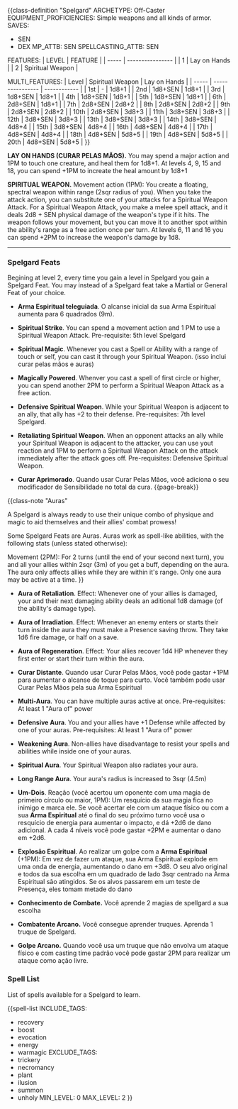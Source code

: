 {{class-definition "Spelgard"
ARCHETYPE: Off-Caster
EQUIPMENT_PROFICIENCIES: Simple weapons and all kinds of armor.
SAVES:
- SEN
- DEX
MP_ATTB: SEN
SPELLCASTING_ATTB: SEN

FEATURES:
| LEVEL | FEATURE          |
| ----- | ---------------- |
| 1     | Lay on Hands     |
| 2     | Spiritual Weapon |

MULTI_FEATURES:
| Level | Spiritual Weapon | Lay on Hands |
| ----- | ---------------- | ------------ |
| 1st   | -                | 1d8+1        |
| 2nd   | 1d8+SEN          | 1d8+1        |
| 3rd   | 1d8+SEN          | 1d8+1        |
| 4th   | 1d8+SEN          | 1d8+1        |
| 5th   | 1d8+SEN          | 1d8+1        |
| 6th   | 2d8+SEN          | 1d8+1        |
| 7th   | 2d8+SEN          | 2d8+2        |
| 8th   | 2d8+SEN          | 2d8+2        |
| 9th   | 2d8+SEN          | 2d8+2        |
| 10th  | 2d8+SEN          | 3d8+3        |
| 11th  | 3d8+SEN          | 3d8+3        |
| 12th  | 3d8+SEN          | 3d8+3        |
| 13th  | 3d8+SEN          | 3d8+3        |
| 14th  | 3d8+SEN          | 4d8+4        |
| 15th  | 3d8+SEN          | 4d8+4        |
| 16th  | 4d8+SEN          | 4d8+4        |
| 17th  | 4d8+SEN          | 4d8+4        |
| 18th  | 4d8+SEN          | 5d8+5        |
| 19th  | 4d8+SEN          | 5d8+5        |
| 20th  | 4d8+SEN          | 5d8+5        |
}}

**LAY ON HANDS (CURAR PELAS MÃOS).** You may spend a major action and 1PM to touch one creature, and heal them for 1d8+1. At levels 4, 9, 15 and 18, you can spend +1PM to increate the heal amount by 1d8+1

**SPIRITUAL WEAPON.** Movement action (1PM): You create a floating, spectral weapon within range (2sqr radius of you). When you take the attack action, you can substitute one of your attacks for a Spiritual Weapon Attack. For a Spiritual Weapon Attack, you make a melee spell attack, and it deals 2d8 + SEN physical damage of the weapon's type if it hits. The weapon follows your movement, but you can move it to another spot within the ability's range as a free action once per turn. At levels 6, 11 and 16 you can spend +2PM to increase the weapon's damage by 1d8.

---

### Spelgard Feats

Begining at level 2, every time you gain a level in Spelgard you gain a Spelgard Feat. You may instead of a Spelgard feat take a Martial or General Feat of your choice.

- **Arma Espiritual teleguiada**. O alcanse inicial da sua Arma Espiritual aumenta para 6 quadrados (9m).

- **Spiritual Strike**. You can spend a movement action and 1 PM to use a Spiritual Weapon Attack. Pre-requisite: 5th level Spelgard

- **Spiritual Magic**. Whenever you cast a Spell or Ability with a range of touch or self, you can cast it through your Spiritual Weapon. (isso inclui curar pelas mãos e auras)

- **Magically Powered**. Whenver you cast a spell of first circle or higher, you can spend another 2PM to perform a Spiritual Weapon Attack as a free action.

- **Defensive Spiritual Weapon**. While your Spiritual Weapon is adjacent to an ally, that ally has +2 to their defense. Pre-requisites: 7th level Spelgard.

- **Retaliating Spiritual Weapon**. When an opponent attacks an ally while your Spiritual Weapon is adjacent to the attacker, you can use yout reaction and 1PM to perform a Spiritual Weapon Attack on the attack immediately after the attack goes off. Pre-requisites: Defensive Spiritual Weapon.

- **Curar Aprimorado**. Quando usar Curar Pelas Mãos, você adiciona o seu modificador de Sensibilidade no total da cura.
{{page-break}}

{{class-note "Auras"

A Spelgard is always ready to use their unique combo of physique and magic to aid themselves and their allies' combat prowess!

Some Spelgard Feats are Auras. Auras work as spell-like abilities, with the following stats (unless stated otherwise):

Movement (2PM): For 2 turns (until the end of your second next turn), you and all your allies within 2sqr (3m) of you get a buff, depending on the aura. The aura only affects allies while they are within it's range. Only one aura may be active at a time.
}}

- **Aura of Retaliation**. Effect: Whenever one of your allies is damaged, your and their next damaging ability deals an aditional 1d8 damage (of the ability's damage type).

- **Aura of Irradiation**. Effect: Whenever an enemy enters or starts their turn inside the aura they must make a Presence saving throw. They take 1d6 fire damage, or half on a save.

- **Aura of Regeneration**. Effect: Your allies recover 1d4 HP whenever they first enter or start their turn within the aura.

- **Curar Distante**. Quando usar Curar Pelas Mãos, você pode gastar +1PM para aumentar o alcanse de toque para curto. Você também pode usar Curar Pelas Mãos pela sua Arma Espiritual

- **Multi-Aura**. You can have multiple auras active at once. Pre-requisites: At least 1 "Aura of" power

- **Defensive Aura**. You and your allies have +1 Defense while affected by one of your auras. Pre-requisites: At least 1 "Aura of" power

- **Weakening Aura**. Non-allies have disadvantage to resist your spells and abilities while inside one of your auras.

- **Spiritual Aura**. Your Spiritual Weapon also radiates your aura.

- **Long Range Aura**. Your aura's radius is increased to 3sqr (4.5m)

- **Um-Dois**. Reação (você acertou um oponente com uma magia de primeiro círculo ou maior, 1PM): Um resquício da sua magia fica no inimigo e marca ele. Se você acertar ele com um ataque físico ou com a sua **Arma Espiritual** até o final do seu próximo turno você usa o resquício de energia para aumentar o impacto, e dá +2d6 de dano adicional. A cada 4 níveis você pode gastar +2PM e aumentar o dano em +2d6.

- **Explosão Espiritual**. Ao realizar um golpe com a **Arma Espiritual** (+1PM): Em vez de fazer um ataque, sua Arma Espiritual explode em uma onda de energia, aumentando o dano em +3d8. O seu alvo original e todos da sua escolha em um quadrado de lado 3sqr centrado na Arma Espiritual são atingidos. Se os alvos passarem em um teste de Presença, eles tomam metade do dano

- **Conhecimento de Combate.** Você aprende 2 magias de spellgard a sua escolha

- **Combatente Arcano.** Você consegue aprender truques. Aprenda 1 truque de Spelgard.

- **Golpe Arcano.** Quando você usa um truque que não envolva um ataque físico e com casting time padrão você pode gastar 2PM para realizar um ataque como ação livre.

### Spell List

List of spells available for a Spelgard to learn.

{{spell-list
INCLUDE_TAGS:
- recovery
- boost
- evocation
- energy
- warmagic
EXCLUDE_TAGS:
- trickery
- necromancy
- plant
- ilusion
- summon
- unholy
MIN_LEVEL: 0
MAX_LEVEL: 2
}}
